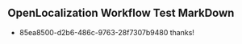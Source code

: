 ## OpenLocalization Workflow Test MarkDown
* 85ea8500-d2b6-486c-9763-28f7307b9480 
thanks!<!--HONumber=Mar16_HO4-->
